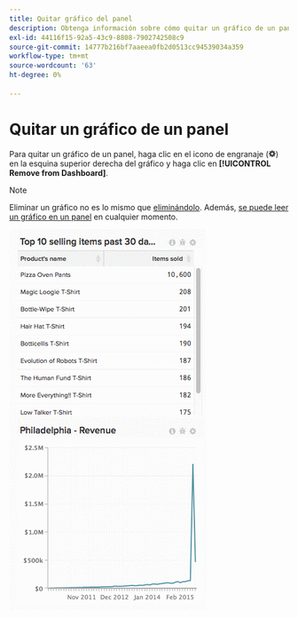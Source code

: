 ```yaml
---
title: Quitar gráfico del panel
description: Obtenga información sobre cómo quitar un gráfico de un panel.
exl-id: 44116f15-92a5-43c9-8808-7902742508c9
source-git-commit: 14777b216bf7aaeea0fb2d0513cc94539034a359
workflow-type: tm+mt
source-wordcount: '63'
ht-degree: 0%

---
```


# Quitar un gráfico de un panel

Para quitar un gráfico de un panel, haga clic en el icono de engranaje (![](../../assets/gear-icon.png)) en la esquina superior derecha del gráfico y haga clic en **[!UICONTROL Remove from Dashboard]**.

>[!NOTE]
>
>Eliminar un gráfico no es lo mismo que [eliminándolo](../../data-user/dashboards/delete-chart.md). Además, [se puede leer un gráfico en un panel](../../data-user/dashboards/add-charts-dashboard.md) en cualquier momento.

![eliminar gráfico](../../assets/Removing_Charts_from_Dashboards.gif)
